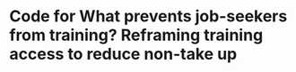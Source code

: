 # Code for What prevents job-seekers from training? Reframing training access to reduce non-take up
 
